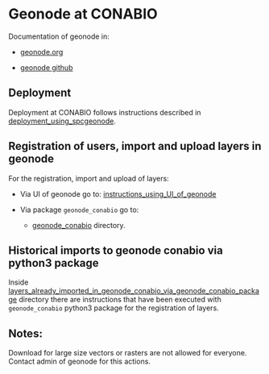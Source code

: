 # Geonode at CONABIO

Documentation of geonode in:

* [geonode.org](http://geonode.org/)

* [geonode github](https://github.com/GeoNode/geonode)

## Deployment

Deployment at CONABIO follows instructions described in [deployment_using_spcgeonode](deployment_using_spcgeonode/).

## Registration of users, import and upload layers in geonode

For the registration, import and upload of layers:

* Via UI of geonode go to: [instructions_using_UI_of_geonode](instructions_using_UI_of_geonode/)

* Via package `geonode_conabio` go to:

    * [geonode_conabio](python3_package_for_geonode/) directory.
    

## Historical imports to geonode conabio via python3 package

Inside [layers_already_imported_in_geonode_conabio_via_geonode_conabio_package](layers_already_imported_in_geonode_conabio_via_geonode_conabio_package/) directory there are instructions that have been executed with `geonode_conabio` python3 package for the registration of layers.


## Notes:

Download for large size vectors or rasters are not allowed for everyone. Contact admin of geonode for this actions.
    
    